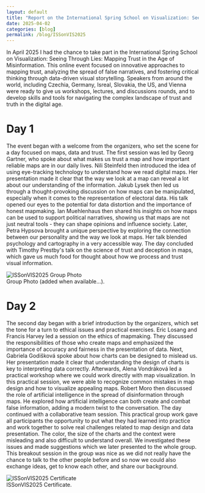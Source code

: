 ```yaml
---
layout: default
title: "Report on the International Spring School on Visualization: Seeing Through Lies: Mapping Trust in the Age of Misinformation"
date: 2025-04-02
categories: [blog]
permalink: /blog/ISSonVIS2025
---
```


In April 2025 I had the chance to take part in the International Spring School on Visualization: Seeing Through Lies: Mapping Trust in the Age of Misinformation. This online event focused on innovative approaches to mapping trust, analyzing the spread of false narratives, and fostering critical thinking through data-driven visual storytelling. Speakers from around the world, including Czechia, Germany, Isreal, Slovakia, the US, and Vienna were ready to give us workshops, lectures, and discussions rounds, and to develop skills and tools for navigating the complex landscape of trust and truth in the digital age.

# Day 1
The event began with a welcome from the organizers, who set the scene for a day focused on maps, data and trust. The first session was led by Georg Gartner, who spoke about what makes us trust a map and how important reliable maps are in our daily lives. Nili Steinfeld then introduced the idea of using eye-tracking technology to understand how we read digital maps. Her presentation made it clear that the way we look at a map can reveal a lot about our understanding of the information. Jakub Lysek then led us through a thought-provoking discussion on how maps can be manipulated, especially when it comes to the representation of electoral data. His talk opened our eyes to the potential for data distortion and the importance of honest mapmaking. Ian Muehlenhaus then shared his insights on how maps can be used to support political narratives, showing us that maps are not just neutral tools - they can shape opinions and influence society. Later, Petra Hypsova brought a unique perspective by exploring the connection between our personality and the way we look at maps. Her talk blended psychology and cartography in a very accessible way. The day concluded with Timothy Prestby's talk on the science of trust and deception in maps, which gave us much food for thought about how we process and trust visual information.

<div class="blog-image">
  <img src="{{ '/assets/images/blogs/ISSonVIS2025_groupPhoto.png' | relative_url }}" alt="ISSonVIS2025 Group Photo">
  <figcaption>Group Photo (added when available...).</figcaption>
</div>

# Day 2
The second day began with a brief introduction by the organizers, which set the tone for a turn to ethical issues and practical exercises. Eric Losang and Francis Harvey led a session on the ethics of mapmaking. They discussed the responsibilities of those who create maps and emphasized the importance of accuracy and fairness in the presentation of data. Next, Gabriela Godišková spoke about how charts can be designed to mislead us. Her presentation made it clear that understanding the design of charts is key to interpreting data correctly. Afterwards, Alena Vondráková led a practical workshop where we could work directly with map visualization. In this practical session, we were able to recognize common mistakes in map design and how to visualize appealing maps. Robert Moro then discussed the role of artificial intelligence in the spread of disinformation through maps. He explored how artificial intelligence can both create and combat false information, adding a modern twist to the conversation. The day continued with a collaborative team session. This practical group work gave all participants the opportunity to put what they had learned into practice and work together to solve real challenges related to map design and data presentation. The color, the size of the charts and the context were misleading and also difficult to understand overall. We investigated these issues and made suggestions which we later presented to the whole group. This breakout session in the group was nice as we did not really have the chance to talk to the other people before and so now we could also exchange ideas, get to know each other, and share our background.

<div class="blog-image">
  <img src="{{ '/assets/images/blogs/ISSonVIS2025.png' | relative_url }}" alt="ISSonVIS2025 Certificate">
  <figcaption>ISSonVIS2025 Certificate.</figcaption>
</div>